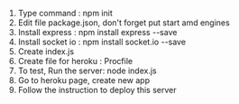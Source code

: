 


1. Type command : npm init
2. Edit file package.json, don't forget put start amd engines
3. Install express : npm install express --save 
4. Install socket io : npm install socket.io --save
5. Create index.js
6. Create file for heroku : Procfile
7. To test, Run the server: node index.js
8. Go to heroku page, create new app
9. Follow the instruction to deploy this server
